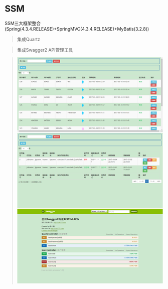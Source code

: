 # SSM

SSM三大框架整合 (Spring(4.3.4.RELEASE)+SpringMVC(4.3.4.RELEASE)+MyBatis(3.2.8))

>集成Quartz

>集成Swagger2 API管理工具

>![1.png](./shot/1.png)
>![2.png](./shot/2.png)
>![3.png](./shot/3.png)

